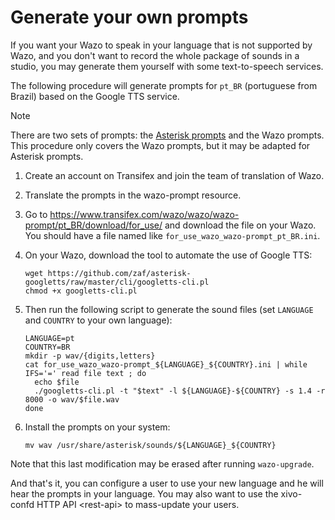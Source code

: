 # Generate your own prompts

If you want your Wazo to speak in your language that is not supported by
Wazo, and you don't want to record the whole package of sounds in a
studio, you may generate them yourself with some text-to-speech
services.

The following procedure will generate prompts for `pt_BR` (portuguese
from Brazil) based on the Google TTS service.

<div class="note">

<div class="admonition-title">

Note

</div>

There are two sets of prompts: the [Asterisk
prompts](http://www.asterisksounds.org/en) and the Wazo prompts. This
procedure only covers the Wazo prompts, but it may be adapted for
Asterisk prompts.

</div>

1.  Create an account on Transifex and join the team of translation of
    Wazo.

2.  Translate the prompts in the wazo-prompt resource.

3.  Go to
    <https://www.transifex.com/wazo/wazo/wazo-prompt/pt_BR/download/for_use/>
    and download the file on your Wazo. You should have a file named
    like `for_use_wazo_wazo-prompt_pt_BR.ini`.

4.  On your Wazo, download the tool to automate the use of Google
        TTS:
    
        wget https://github.com/zaf/asterisk-googletts/raw/master/cli/googletts-cli.pl
        chmod +x googletts-cli.pl

5.  Then run the following script to generate the sound files (set
    `LANGUAGE` and `COUNTRY` to your own language):
    
        LANGUAGE=pt
        COUNTRY=BR
        mkdir -p wav/{digits,letters}
        cat for_use_wazo_wazo-prompt_${LANGUAGE}_${COUNTRY}.ini | while IFS='=' read file text ; do
          echo $file
          ./googletts-cli.pl -t "$text" -l ${LANGUAGE}-${COUNTRY} -s 1.4 -r 8000 -o wav/$file.wav
        done

6.  Install the prompts on your system:
    
        mv wav /usr/share/asterisk/sounds/${LANGUAGE}_${COUNTRY}

Note that this last modification may be erased after running
`wazo-upgrade`.

And that's it, you can configure a user to use your new language and he
will hear the prompts in your language. You may also want to use the
<span data-role="ref">xivo-confd HTTP API \<rest-api\></span> to
mass-update your users.
